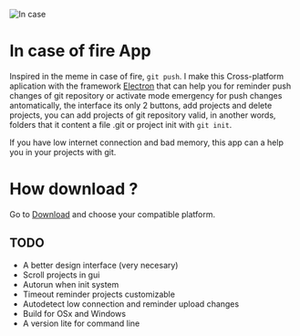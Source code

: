 ![In case](https://raw.githubusercontent.com/hendrixroa/in-case-of-fire-1/master/in_case_of_fire.png)

# In case of fire App

Inspired in the meme in case of fire, `git push`. I make this Cross-platform aplication with the framework [Electron](https://electron.atom.io/docs/) that can help you for reminder push changes of git repository or activate mode emergency for push changes antomatically, the interface its only 2 buttons, add projects and delete projects, you can add projects of git repository valid, in another words, folders that it content a file .git or project init with `git init`. 

If you have low internet connection and bad memory, this app can a help you in your projects with git.

# How download ?

Go to [Download](https://github.com/hendrixroa/in-case-of-fire/releases) and choose your compatible platform.

## TODO

* A better design interface (very necesary)
* Scroll projects in gui
* Autorun when init system
* Timeout reminder projects customizable
* Autodetect low connection and reminder upload changes
* Build for OSx and Windows
* A version lite for command line